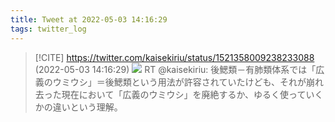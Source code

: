 ```yaml
---
title: Tweet at 2022-05-03 14:16:29
tags: twitter_log
---
```


> [!CITE] https://twitter.com/kaisekiriu/status/1521358009238233088 (2022-05-03 14:16:29)
> ![](https://twitter.com/kaisekiriu/status/1521358009238233088)
> RT @kaisekiriu: 後鰓類－有肺類体系では「広義のウミウシ」＝後鰓類という用法が許容されていたけども、それが崩れ去った現在において「広義のウミウシ」を廃絶するか、ゆるく使っていくかの違いという理解。
